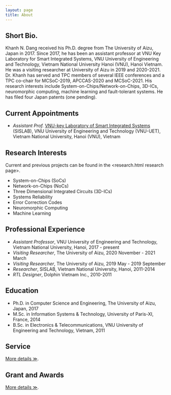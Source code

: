 ```yaml
---
layout: page
title: About 
---
```


## Short Bio.

Khanh N. Dang received his Ph.D. degree from The University of Aizu, Japan in 2017.  Since 2017, he has been an assistant professor at VNU Key Laboratory for Smart Integrated Systems, VNU University of Engineering and Technology, Vietnam National University Hanoi (VNU), Hanoi Vietnam. He was a visiting researcher at University of Aizu in 2019 and 2020-2021. Dr. Khanh has served and TPC members of several IEEE conferences and a TPC co-chair for MCSoC-2019, APCCAS-2020 and MCSoC-2021.  His research interests include System-on-Chips/Network-on-Chips, 3D-ICs, neuromorphic computing, machine learning and fault-tolerant systems.  He has filed four Japan patents (one pending).


## Current Appointments

- *Assistant Prof.* [VNU-key Laboratory of Smart Integrated Systems](http://sis.uet.vnu.edu.vn/) (SISLAB), VNU University of Engineering and Technology (VNU-UET), Vietnam National University, Hanoi (VNU), Vietnam 



## Research Interests

Current and previous projects can be found in the <research.html research page>.

- System-on-Chips (SoCs)
- Network-on-Chips (NoCs)
- Three Dimensional Integrated Circuits (3D-ICs)
- Systems Reliability
- Error Correction Codes
- Neuromorphic Computing
- Machine Learning


## Professional Experience
- *Assistant Professor*, VNU University of Engineering and Technology, Vietnam National University, Hanoi, 2017 - present
- *Visiting Researcher*, The University of Aizu, 2020 November - 2021 March
- *Visiting Researcher*, The University of Aizu, 2019 May - 2019 September
- *Researcher*, SISLAB, Vietnam National University, Hanoi, 2011-2014
- *RTL Designer*, Dolphin Vietnam Inc., 2010-2011

## Education
- Ph.D. in Computer Science and Engineering, The University of Aizu, Japan, 2017
- M.Sc. in Information Systems & Technology, University of Paris-XI, France,  2014
- B.Sc. in Electronics & Telecommunications, VNU University of Engineering and Technology, Vietnam, 2011


## Service

[More details ≫](/service).

## Grant and Awards

[More details ≫](/grant).


